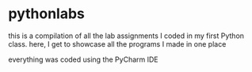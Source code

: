 # pythonlabs
this is a compilation of all the lab assignments I coded in my first Python class. here, I get to showcase all the programs I made in one place

everything was coded using the PyCharm IDE
